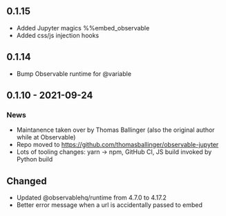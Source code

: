 ## 0.1.15

- Added Jupyter magics %%embed_observable
- Added css/js injection hooks

## 0.1.14

- Bump Observable runtime for @variable

## 0.1.10 - 2021-09-24

### News

- Maintanence taken over by Thomas Ballinger (also the original author while
  at Observable)
- Repo moved to https://github.com/thomasballinger/observable-jupyter
- Lots of tooling changes: yarn -> npm, GitHub CI, JS build invoked by Python build

## Changed

- Updated @observablehq/runtime from 4.7.0 to 4.17.2
- Better error message when a url is accidentally passed to embed
